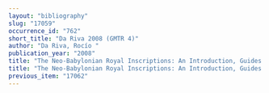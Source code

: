 ```yaml
---
layout: "bibliography"
slug: "17059"
occurrence_id: "762"
short_title: "Da Riva 2008 (GMTR 4)"
author: "Da Riva, Rocío "
publication_year: "2008"
title: "The Neo-Babylonian Royal Inscriptions: An Introduction, Guides to the Mesopotamian Textual Record 4 (Münster)"
title: "The Neo-Babylonian Royal Inscriptions: An Introduction, Guides to the Mesopotamian Textual Record 4 (Münster)"
previous_item: "17062"
---
```

